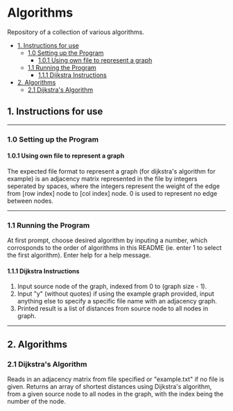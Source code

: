 # Algorithms <!-- omit in toc -->
Repository of a collection of various algorithms.
- [1. Instructions for use](#1-instructions-for-use)
  - [1.0 Setting up the Program](#10-setting-up-the-program)
    - [1.0.1 Using own file to represent a graph](#101-using-own-file-to-represent-a-graph)
  - [1.1 Running the Program](#11-running-the-program)
    - [1.1.1 Dijkstra Instructions](#111-dijkstra-instructions)
- [2. Algorithms](#2-algorithms)
  - [2.1 Dijkstra's Algorithm](#21-dijkstras-algorithm)

## 1. Instructions for use

---
### 1.0 Setting up the Program
#### 1.0.1 Using own file to represent a graph
The expected file format to represent a graph (for dijkstra's algorithm for example) is an adjacency matrix represented in the file by integers seperated by spaces, where the integers represent the weight of the edge from [row index] node to [col index] node. 0 is used to represent no edge between nodes.

---
### 1.1 Running the Program
At first prompt, choose desired algorithm by inputing a number, which corrosponds to the order of algorithms in this README (ie. enter 1 to select the first algorithm). Enter help for a help message.

#### 1.1.1 Dijkstra Instructions
1. Input source node of the graph, indexed from 0 to (graph size - 1).
2. Input "y" (without quotes) if using the example graph provided, input anything else to specify a specific file name with an adjacency graph. 
3. Printed result is a list of distances from source node to all nodes in graph.

---
## 2. Algorithms
### 2.1 Dijkstra's Algorithm
Reads in an adjacency matrix from file specified or "example.txt" if no file is given. 
Returns an array of shortest distances using Dijkstra's algorithm, from a given source node to all nodes in the graph, with the index being the number of the node.